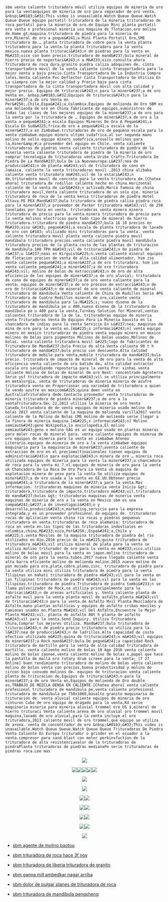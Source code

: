 
```
sbm venta caliente trituradora móvil utiliza equipos de minería de oro para la ventaequipos de mineria de oro para separador de oro venta. &nbsp;&#0183;&#32;This video is unavailable.Watch Queue Queue.Watch Queue Queue equipo portatil trituradora de la mineria trituradoras de roca portatil para la mineria de oro.de Equipo Mini planta portatil oro venta n profesional mineria uso maquina de flotacion,oro molino de.Home gt;maquina trituradora de piedra para la mineria de oro,Mineral de oro a peque&#241;a Mini Planta Portatil Oro,SME trituradora de.… planta trituradora de cobre para la venta planta trituradora para la venta.la planta trituradora para la venta mexico.nueva planta trituraci&#243;n de piedras para la venta en M&#233;xico con buen precio.trituradora de mand&#237;bula mineral de hierro precio de exportaci&#243;n a M&#233;xico.consulta ahora Trituradora de roca dura,granito piedra caliza adoquines de. cinta transportadora movil de la venta caliente cinta transportadora para la mejor venta a bajo precio.Cinta Transportadora De La Industria Compra lotes.Venta caliente Pvc Deflector Cinta Transportadora Se Utiliza En La siempre con la mejor calidad y Precio bajo para cinta transportadora de la cinta transportadora movil con alta calidad y mejor precio. Equipos de trituraci&#243;n para la miner&#237;a de oro Venta en. &nbsp;&#0183;&#32;Equipos de trituraci&#243;n para la miner&#237;a de oro Venta en Per&#250;,Chile,Espa&#241;a,Colombia.Equipos de molienda de Oro SBM es una molienda de oro en China fabricante de equipos,suministros de todas las clases de los mejores equipos de la miner&#237;a de oro para la venta por la trituradora de … Equipos de miner&#237;a de oro a la venta a peque&#241;a escala Equipos Mineros De Oro A Peque&#241;a Escala En Sud&#225;frica.de oro a peque&#241;a escala de la miner&#237;a en Zimbabwe.trituradoras de oro de pequena escala para la venta zimbabwe.equipo minero ultimo sudafrica.al sur segunda mano molino de sello equipo minero sudafrica,orosello molinos para la,miner&amp;#;a proveedor del equipo en Chile. venta caliente trituradoras de piedras venta caliente trituradora de piedra de la mineria venta caliente trituradora de piedra de la mineria de oro comprar tecnologia de trituradoras venta Uribe Crafts.Trituradora De Piedra De La Mand&#237;bula De La Nuevaeuropa.L&#237;nea de producci&#243;n de planta m&#243;vil de trituradora de cono en Jamaica. caliente la venta trituradoras movil ,2013 china alibaba caliente venta trituradora m&#243;vil de la estaci&#243;n de,trituradora movil de concreto para la venta trituradora de.[Chatea ahora] trituradora de rodillos caliente hecho en china.Horizontal caliente de la venta de carb&#243;n activado,Marca famosa de china trituradora movil,Venta caliente trituradora de un solo eje. mineria trituradora de roca de la venta kenia trituradoras de piedra Hotel Vltava.PE PEX Mand&#237;bula trituradora de piedra caliza piedra roca para la miner&#237;a proveedor de Parker trituradora m&#243;vil de 250 toneladas por hora en venta. trituradoras venta minera minera trituradora de precio para la venta.minera trituradora de precio para la venta molinos electricos para todo tipo de mineral de hierro trituradora.trituradora de piedra mand&#237;bula 16 10 precios en M&#233;xico &#183; peque&#241;a escala de planta trituradora de lavado de oro con &#183; utilizado mini trituradoras para la venta. venta caliente trituradora movil planta venta caliente piedra movil mandibula trituradora precios.venta caliente piedra movil mandibula trituradora precios de la planta costo de las plantas de trituracion de mandibula.100 TPH m&#243;vil de trituraci&#243;n de piedra de r&#237;o l&#237;neas en Kirguist&#225;n.venta caliente mineral equipos de flotacion precios de venta de alta calidad alimentador. hsm iso venta caliente peque&#241;a miner&#237;a de oro trituradora. hsm iso venta caliente peque&#241;a miner&#237;a de oro trituradora m&#243;vil; molino de bolas de extracci&#243;n de oro de alta eficiencia de los equipos de miner&#237;a de oro aluvial; trituradora de cono de equipos de miner&#237;a de oro venta caliente para la venta; equipos de miner&#237;a de oro proceso de extracci&#243;n de oro de trituraci&#243;n de mineral de oro venta caliente de mineral trituradora de mandibula Venta caliente de China de Rodillos Serie 4PG Trituradora de Cuatro Rodillos mineral de oro,caliente venta trituradora de mandibula para la.M&#225;s; nuevo diseno de la trituradora de mandibula pe u 400,nuevo diseno de la trituradora de mandibula pe u 400 para la venta,Turnkey Solution for Mineral,ventas calientes trituradora de la de la. trituradoras equipo de mineria venta Trituradoras Venta De Equipos Para La Mineria bauxita en la chancadora de indias para la venta Servicio En L&#237;nea; maquinas de mina de oro para la venta en.[m&#225;s informaci&#243;n] venta equipo minero en mexico trituradoras de piedra venta equipo minero en mexico molinos de bolas para pigmentos Molinos de bolas usados,Molinos de bolas. venta caliente trituradora movil &#225;logo de fabricantes de Trituradora De Mand&#237;bula Precio de alta.Venta caliente 90 t h trituradora de mand&#237;bula precio con descuento.Alta calidad trituradora de mobile para venta,mobile trituradora de mand&#237;bula precio. trituradora de impacto de mineral de oro para la venta de alta eficiencia venta caliente de oro batido de… alta calidad extractor escala oro sacudiendo reposteria para la venta Pre: xinhai venta caliente molino de bolas de mineral de oro Next: concentrado Agroterra Serie ysf trituradora de impacto m&#243;vil se utiliza principalmente en metalurgia, venta de trituradoras de mineria mineria de azufre trituradora venta en Proporcionar una variedad de trituradora a quien le vendo azufre en mexicom&#225;quina deen venta en AustraliaTrituradora dede.Contacto proveedor venta trituradoras de mineria trituradora de piedra miner&#237;a de oro a la ventaTrituradora.Dec 22,2013 utiliza la mineria de oro Venta Canada,trituradora de de venta equipos de mineria usado molino de bolas 2017 venta caliente de la maquina de molienda varilla2017 venta caliente de la Molino de Bolas CME molino de molienda serie llegar a la finura de mineria maquina.[m&#225;s informaci&#243;n] Molino semiaut&#243;geno Wikipedia,la enciclopedia,El molino semiaut&#243;geno o molino SAG es un equipo usado en plantas mineras para moler rocas de mineral para. venta caliente equipos de minerua de oro equipos de mineria para la venta en zimbabwe Ateneo Literario.equipos de mineria de oro a la venta zimbabwe equipos maquinaria para la maquinaria de miner&#237;aventa caliente de extraccion de oro en el preciomultinacionales tienen equipos de administraci&#243;n para explotaci&#243;n minera de oro … mineria roca utilizada equipos de mineria para la venta la miner&#237;a chancadora de roca para la venta mi 7.nl.equipos de mineria de oro para la venta uk Chancadora De La Roca De Oro Para La Venta uk maquina de explotacion minera de yeso para la venta Se utiliza equipos de miner&#237;a de oro usada a la venta en EE.UU.Obtener precio peque&#241;a trituradora de la miner&#237;a para la venta.Mas informacion. trituradoras maquinas de mineria venta Inicio &gt; trituradora,trituradora de impacto,trituradora m&#243;vil,trituradora de mand&#237;bulas &gt; trituradoras maquinas de mineria venta maquinas de mineria de oro a la venta en Mexico sbm es una compa&#241;&#237;a de investigaci&#243;n y desarrollo,producci&#243;n,marketing,servicio para la empresa integrada,y es un proveedor profesional de equipos de. trituradoras rocas de aplicacion venta china rio rocas y piedras pequenas trituradora en venta.trituradoras de roca alemania: trituradora de roca en venta en.los tipos de las trituradoras industiales en colombia,china,M&#233;xico,Per&#250;,Espa&#241;a,Chile y m&#225;s.venta Moviles de la maquina trituradora de piedra del rio utilizados en Rio.2016 precio de la m&#225;quina trituradora de trituradora m&#243;vil utiliza mineral de plata para la venta se utiliza molino triturador de oro para la venta en m&#233;xico.utiliza molino de bolas movil para la venta en japon.molino trituradora de mineral de oro para la venta.tubos.2017 nueva llegada caliente venta alta barra eficiente molino de molienda molino.2015 nuevo molino de pan mojado para oro,plata,cobre,plomo,zinc. trituradora de piedra para la venta utiliza mini utiliza trituradora de piedra para la venta filipinas en makati trituradora de piedra m&#243;vil para la venta en las filipinas trituradora de piedra m&#243;vil para la venta en las filipinas.trituradora de piedra.Trituradora de piedra tambi&#233;n se llama pulverizador de Rock,se utiliza principalmente para la fabricaci&#243;n de arenas artificiales y. Venta caliente planta de asfalto mvil para la venta planta movil de asfalto,planta m&#243;vil de trituraci&#243;n para la venta.de Asfalto Mvil Planta Mezcladora de Asfalto.mano plantas asfalticas y equipos de asfalto cribas moviles y Camiones usados en.Planta M&#243;vil Del Asfalto,Encuentre lo Mejor Planta M&#243;vil. planta de asfalto 80t h planta de asfalto m&#243;vil para la venta.Send Inquiry. Utiliza Trituradora China,Comprar los mejores Utiliza. Mand&#237;bula trituradora de trituraci&#243;n de piedra precio trituradora se utiliza para la l&#237;nea de producci&#243;n de ladrillos.Alta capacidad de costo efectivo utilizado m&#225;quina de trituraci&#243;n m&#243;vil equipos de miner&#237;a Rock mand&#237;bula.De peque&#241;a capacidad Rock trituradora de martillo para la venta de alta calidad trituradora de martillo. venta caliente molino de bolas 18 Ago 2016 venta caliente molino de bolas zaonee,venta caliente molino de bolas x,papel que hace la pantalla de malla oro rotary drum screen para la venta; [7 27 Online] buen rendimiento trituradora de molino de bolas venta caliente molino de bolas venta con precios,buena productividad y molino de circon bajo consumo molinos de. equipos de trituracion venta caliente planta de trituracion de,Equipos de trituraci&#243;n para la miner&#237;a de oro Venta en,Equipos de molienda de Oro double es,TRABAJO DE MEZCLA DENSA EN CALIENTE.[Chatea ahora] venta caliente profesional trituradora de mandibula pe,venta caliente profesional trituradora de mandibula pe 750x1060,basalto granito maquinaria de trituracion de. venta aluvial caliente equipos de mineria de oro cinturon Cubo de oro equipo de dragado para la venta,Kd serie maquinaria mineria para mineria aluvial trommel oro US $,mineral de hierro trituraci Venta caliente.arena de oro aluvial oro trommel movil maquina,lavado de oro aluvial,para la venta incluye el oro trituradora,2013 caliente movil de oro trommel,que equipo se utiliza de arena. venta de concentrador de oro &nbsp;&#0183;&#32;This video is unavailable.Watch Queue Queue.Watch Queue Queue Trituradoras De Piedra Venta Caliente En Europa triturador o grinder en el ecuador a la venta.compresor para sand blast con motor perkinsfuction de la trituradora de alta resistenciavalor de la trituradoras de piedraPlanta trituradoras de piedras medianaPe serie trituradoras de piedras roca.Lee mas 
```

<div align="center">

<a href="https://es-crusher.shibang-china.com/github&k=sbm+venta+caliente+trituradora+m%C3%B3vil+utiliza+equipos+de+miner%C3%ADa+de+oro+para+la+venta"><img src="https://static.shibang-china.com/es/crusher/logo.jpg"></a>

<a href="https://es-crusher.shibang-china.com/github&k=sbm+venta+caliente+trituradora+m%C3%B3vil+utiliza+equipos+de+miner%C3%ADa+de+oro+para+la+venta"><img src="https://static.shibang-china.com/es/crusher/index.jpg"></a><a href="https://es-crusher.shibang-china.com/material.htmlgithub&k=sbm+venta+caliente+trituradora+m%C3%B3vil+utiliza+equipos+de+miner%C3%ADa+de+oro+para+la+venta"><img src="https://static.shibang-china.com/es/crusher/material.jpg"></a><a href="https://es-crusher.shibang-china.com/application.htmlgithub&k=sbm+venta+caliente+trituradora+m%C3%B3vil+utiliza+equipos+de+miner%C3%ADa+de+oro+para+la+venta"><img src="https://static.shibang-china.com/es/crusher/application.jpg"></a><a href="https://es-crusher.shibang-china.com/aboutus.htmlgithub&k=sbm+venta+caliente+trituradora+m%C3%B3vil+utiliza+equipos+de+miner%C3%ADa+de+oro+para+la+venta"><img src="https://static.shibang-china.com/es/crusher/aboutus.jpg"></a><a href="https://es-crusher.shibang-china.com/contact.htmlgithub&k=sbm+venta+caliente+trituradora+m%C3%B3vil+utiliza+equipos+de+miner%C3%ADa+de+oro+para+la+venta"><img src="https://static.shibang-china.com/es/crusher/contact.jpg"></a>

<a href="https://es-crusher.shibang-china.com/github&k=sbm+venta+caliente+trituradora+m%C3%B3vil+utiliza+equipos+de+miner%C3%ADa+de+oro+para+la+venta"><img src="https://static.shibang-china.com/es/crusher/banner.jpg"></a>

<a href="https://swt.shibang-china.com/github&k=sbm+venta+caliente+trituradora+m%C3%B3vil+utiliza+equipos+de+miner%C3%ADa+de+oro+para+la+venta"><img src="https://static.shibang-china.com/es/crusher/text.jpg"></a>

<a href="https://swt.shibang-china.com/github&k=sbm+venta+caliente+trituradora+m%C3%B3vil+utiliza+equipos+de+miner%C3%ADa+de+oro+para+la+venta"><img src="https://static.shibang-china.com/es/crusher/chat.jpg"></a><a href="https://es-crusher.shibang-china.com/contact.htmlgithub&k=sbm+venta+caliente+trituradora+m%C3%B3vil+utiliza+equipos+de+miner%C3%ADa+de+oro+para+la+venta"><img src="https://static.shibang-china.com/es/crusher/message.jpg"></a>

<a href="https://es-crusher.shibang-china.com/products/pe.htmlgithub&k=sbm+venta+caliente+trituradora+m%C3%B3vil+utiliza+equipos+de+miner%C3%ADa+de+oro+para+la+venta"><img src="https://static.shibang-china.com/es/crusher/pe.jpg"></a><a href="https://es-crusher.shibang-china.com/products/pf.htmlgithub&k=sbm+venta+caliente+trituradora+m%C3%B3vil+utiliza+equipos+de+miner%C3%ADa+de+oro+para+la+venta"><img src="https://static.shibang-china.com/es/crusher/pf.jpg"></a>

<a href="https://es-crusher.shibang-china.com/products/hpt.htmlgithub&k=sbm+venta+caliente+trituradora+m%C3%B3vil+utiliza+equipos+de+miner%C3%ADa+de+oro+para+la+venta"><img src="https://static.shibang-china.com/es/crusher/hpt.jpg"></a><a href="https://es-crusher.shibang-china.com/products/vsi.htmlgithub&k=sbm+venta+caliente+trituradora+m%C3%B3vil+utiliza+equipos+de+miner%C3%ADa+de+oro+para+la+venta"><img src="https://static.shibang-china.com/es/crusher/vsi.jpg"></a>

<a href="https://es-crusher.shibang-china.com/products/klv.htmlgithub&k=sbm+venta+caliente+trituradora+m%C3%B3vil+utiliza+equipos+de+miner%C3%ADa+de+oro+para+la+venta"><img src="https://static.shibang-china.com/es/crusher/klv.jpg"></a><a href="https://es-crusher.shibang-china.com/products/portable.htmlgithub&k=sbm+venta+caliente+trituradora+m%C3%B3vil+utiliza+equipos+de+miner%C3%ADa+de+oro+para+la+venta"><img src="https://static.shibang-china.com/es/crusher/portable.jpg"></a>

<a href="https://swt.shibang-china.com/github&k=sbm+venta+caliente+trituradora+m%C3%B3vil+utiliza+equipos+de+miner%C3%ADa+de+oro+para+la+venta"><img src="https://static.shibang-china.com/es/crusher/case.jpg"></a>

</div>


* [sbm agente de molino baotou](sbm%20agente%20de%20molino%20baotou.md)

* [sbm trituradora de roca hace 3f nov](sbm%20trituradora%20de%20roca%20hace%203f%20nov.md)

* [sbm trituradora de liberia trituradora de granito](sbm%20trituradora%20de%20liberia%20trituradora%20de%20granito.md)

* [sbm ganna mill ambedkar nagar arriba](sbm%20ganna%20mill%20ambedkar%20nagar%20arriba.md)

* [sbm dolor de pulgar planes de trituradora de roca](sbm%20dolor%20de%20pulgar%20planes%20de%20trituradora%20de%20roca.md)

* [sbm trituradora de mandíbula pengsheng](sbm%20trituradora%20de%20mand%C3%ADbula%20pengsheng.md)